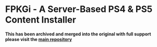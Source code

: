 # FPKGi - A Server-Based PS4 & PS5 Content Installer

#### This has been archived and merged into the original with full support please visit the [main repository](https://github.com/ItsJokerZz/FPKGi)

